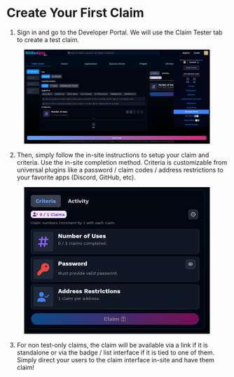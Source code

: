 # Create Your First Claim

1. Sign in and go to the Developer Portal. We will use the Claim Tester tab to create a test claim.

<figure><img src="../../.gitbook/assets/image (1) (1).png" alt=""><figcaption></figcaption></figure>

2. Then, simply follow the in-site instructions to setup your claim and criteria. Use the in-site completion method. Criteria is customizable from universal plugins like a password / claim codes / address restrictions to your favorite apps (Discord, GitHub, etc).

<figure><img src="../../.gitbook/assets/image (2) (1).png" alt=""><figcaption></figcaption></figure>

3. For non test-only claims, the claim will be available via a link if it is standalone or via the badge / list interface if it is tied to one of them. Simply direct your users to the claim interface in-site and have them claim!
